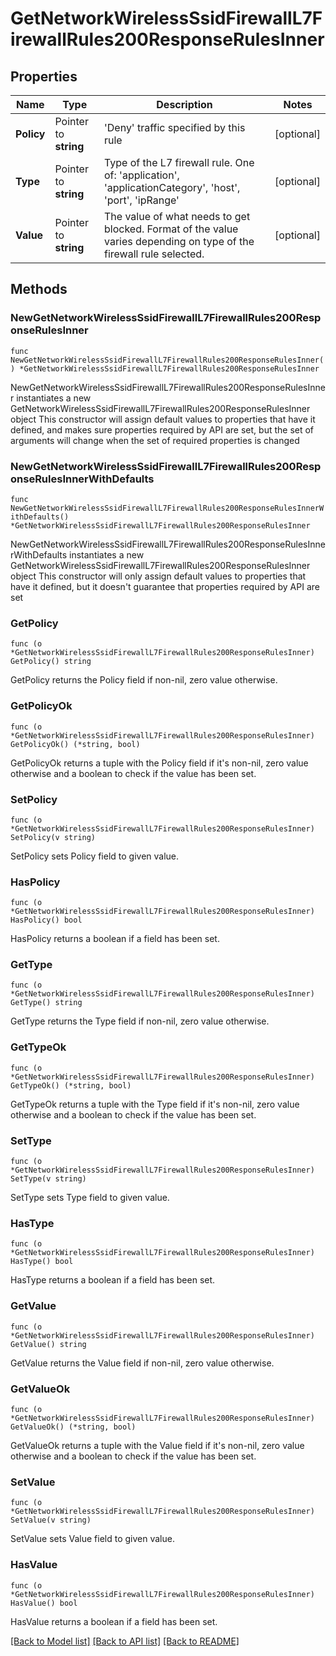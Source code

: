# GetNetworkWirelessSsidFirewallL7FirewallRules200ResponseRulesInner

## Properties

Name | Type | Description | Notes
------------ | ------------- | ------------- | -------------
**Policy** | Pointer to **string** | &#39;Deny&#39; traffic specified by this rule | [optional] 
**Type** | Pointer to **string** | Type of the L7 firewall rule. One of: &#39;application&#39;, &#39;applicationCategory&#39;, &#39;host&#39;, &#39;port&#39;, &#39;ipRange&#39; | [optional] 
**Value** | Pointer to **string** | The value of what needs to get blocked. Format of the value varies depending on type of the firewall rule selected. | [optional] 

## Methods

### NewGetNetworkWirelessSsidFirewallL7FirewallRules200ResponseRulesInner

`func NewGetNetworkWirelessSsidFirewallL7FirewallRules200ResponseRulesInner() *GetNetworkWirelessSsidFirewallL7FirewallRules200ResponseRulesInner`

NewGetNetworkWirelessSsidFirewallL7FirewallRules200ResponseRulesInner instantiates a new GetNetworkWirelessSsidFirewallL7FirewallRules200ResponseRulesInner object
This constructor will assign default values to properties that have it defined,
and makes sure properties required by API are set, but the set of arguments
will change when the set of required properties is changed

### NewGetNetworkWirelessSsidFirewallL7FirewallRules200ResponseRulesInnerWithDefaults

`func NewGetNetworkWirelessSsidFirewallL7FirewallRules200ResponseRulesInnerWithDefaults() *GetNetworkWirelessSsidFirewallL7FirewallRules200ResponseRulesInner`

NewGetNetworkWirelessSsidFirewallL7FirewallRules200ResponseRulesInnerWithDefaults instantiates a new GetNetworkWirelessSsidFirewallL7FirewallRules200ResponseRulesInner object
This constructor will only assign default values to properties that have it defined,
but it doesn't guarantee that properties required by API are set

### GetPolicy

`func (o *GetNetworkWirelessSsidFirewallL7FirewallRules200ResponseRulesInner) GetPolicy() string`

GetPolicy returns the Policy field if non-nil, zero value otherwise.

### GetPolicyOk

`func (o *GetNetworkWirelessSsidFirewallL7FirewallRules200ResponseRulesInner) GetPolicyOk() (*string, bool)`

GetPolicyOk returns a tuple with the Policy field if it's non-nil, zero value otherwise
and a boolean to check if the value has been set.

### SetPolicy

`func (o *GetNetworkWirelessSsidFirewallL7FirewallRules200ResponseRulesInner) SetPolicy(v string)`

SetPolicy sets Policy field to given value.

### HasPolicy

`func (o *GetNetworkWirelessSsidFirewallL7FirewallRules200ResponseRulesInner) HasPolicy() bool`

HasPolicy returns a boolean if a field has been set.

### GetType

`func (o *GetNetworkWirelessSsidFirewallL7FirewallRules200ResponseRulesInner) GetType() string`

GetType returns the Type field if non-nil, zero value otherwise.

### GetTypeOk

`func (o *GetNetworkWirelessSsidFirewallL7FirewallRules200ResponseRulesInner) GetTypeOk() (*string, bool)`

GetTypeOk returns a tuple with the Type field if it's non-nil, zero value otherwise
and a boolean to check if the value has been set.

### SetType

`func (o *GetNetworkWirelessSsidFirewallL7FirewallRules200ResponseRulesInner) SetType(v string)`

SetType sets Type field to given value.

### HasType

`func (o *GetNetworkWirelessSsidFirewallL7FirewallRules200ResponseRulesInner) HasType() bool`

HasType returns a boolean if a field has been set.

### GetValue

`func (o *GetNetworkWirelessSsidFirewallL7FirewallRules200ResponseRulesInner) GetValue() string`

GetValue returns the Value field if non-nil, zero value otherwise.

### GetValueOk

`func (o *GetNetworkWirelessSsidFirewallL7FirewallRules200ResponseRulesInner) GetValueOk() (*string, bool)`

GetValueOk returns a tuple with the Value field if it's non-nil, zero value otherwise
and a boolean to check if the value has been set.

### SetValue

`func (o *GetNetworkWirelessSsidFirewallL7FirewallRules200ResponseRulesInner) SetValue(v string)`

SetValue sets Value field to given value.

### HasValue

`func (o *GetNetworkWirelessSsidFirewallL7FirewallRules200ResponseRulesInner) HasValue() bool`

HasValue returns a boolean if a field has been set.


[[Back to Model list]](../README.md#documentation-for-models) [[Back to API list]](../README.md#documentation-for-api-endpoints) [[Back to README]](../README.md)



